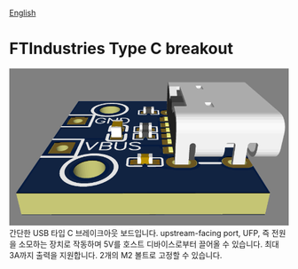 [English](https://github.com/FTIndustries/Type-C_breakout)
# FTIndustries Type C breakout
![preview](https://github.com/FTIndustries/Type-C_breakout/blob/main/3dpreview.png?raw=true)\
간단한 USB 타입 C 브레이크아웃 보드입니다. upstream-facing port, UFP, 즉 전원을 소모하는 장치로 작동하며 5V를 호스트 디바이스로부터 끌어올 수 있습니다. 최대 3A까지 출력을 지원합니다. 2개의 M2 볼트로 고정할 수 있습니다.
